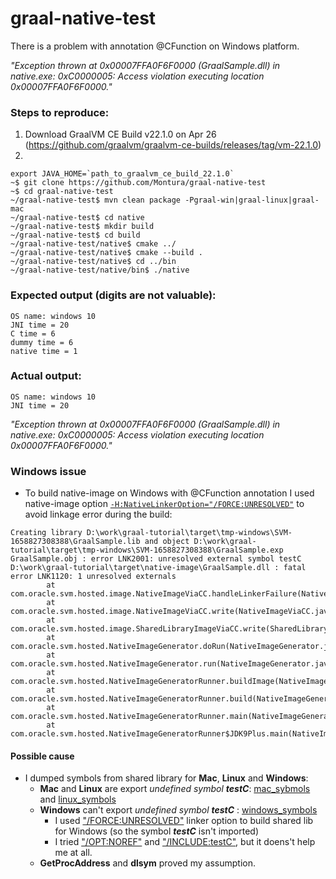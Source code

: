 # graal-native-test

There is a problem with annotation @CFunction on Windows platform.

_"Exception thrown at 0x00007FFA0F6F0000 (GraalSample.dll) in native.exe: 0xC0000005: Access violation executing location 0x00007FFA0F6F0000."_

### Steps to reproduce:
1. Download GraalVM CE Build v22.1.0 on Apr 26 (https://github.com/graalvm/graalvm-ce-builds/releases/tag/vm-22.1.0)
2. 
```
export JAVA_HOME=`path_to_graalvm_ce_build_22.1.0`
~$ git clone https://github.com/Montura/graal-native-test
~$ cd graal-native-test
~/graal-native-test$ mvn clean package -Pgraal-win|graal-linux|graal-mac
~/graal-native-test$ cd native
~/graal-native-test$ mkdir build
~/graal-native-test$ cd build
~/graal-native-test/native$ cmake ../
~/graal-native-test/native$ cmake --build .
~/graal-native-test/native$ cd ../bin
~/graal-native-test/native/bin$ ./native
```

### Expected output (digits are not valuable):
```
OS name: windows 10
JNI time = 20
C time = 6
dummy time = 6
native time = 1
```

### Actual output:
```
OS name: windows 10
JNI time = 20
```
_"Exception thrown at 0x00007FFA0F6F0000 (GraalSample.dll) in native.exe: 0xC0000005: Access violation executing location 0x00007FFA0F6F0000."_

### Windows issue
* To build native-image on Windows with @CFunction annotation I used native-image option 
   [```-H:NativeLinkerOption="/FORCE:UNRESOLVED"```](pom.xml#L143) to avoid linkage error during the build:

```
Creating library D:\work\graal-tutorial\target\tmp-windows\SVM-1658827308388\GraalSample.lib and object D:\work\graal-tutorial\target\tmp-windows\SVM-1658827308388\GraalSample.exp
GraalSample.obj : error LNK2001: unresolved external symbol testC
D:\work\graal-tutorial\target\native-image\GraalSample.dll : fatal error LNK1120: 1 unresolved externals
        at com.oracle.svm.hosted.image.NativeImageViaCC.handleLinkerFailure(NativeImageViaCC.java:505)
        at com.oracle.svm.hosted.image.NativeImageViaCC.write(NativeImageViaCC.java:452)
        at com.oracle.svm.hosted.image.SharedLibraryImageViaCC.write(SharedLibraryImageViaCC.java:56)
        at com.oracle.svm.hosted.NativeImageGenerator.doRun(NativeImageGenerator.java:695)
        at com.oracle.svm.hosted.NativeImageGenerator.run(NativeImageGenerator.java:515)
        at com.oracle.svm.hosted.NativeImageGeneratorRunner.buildImage(NativeImageGeneratorRunner.java:407)
        at com.oracle.svm.hosted.NativeImageGeneratorRunner.build(NativeImageGeneratorRunner.java:585)
        at com.oracle.svm.hosted.NativeImageGeneratorRunner.main(NativeImageGeneratorRunner.java:128)
        at com.oracle.svm.hosted.NativeImageGeneratorRunner$JDK9Plus.main(NativeImageGeneratorRunner.java:615)
```

#### Possible cause
* I dumped symbols from shared library for **Mac**, **Linux** and **Windows**:
    * **Mac** and **Linux** are export _undefined symbol_ _**testC**_: [mac_sybmols](symbols_mac.txt) and [linux_symbols](symbols_linux.txt) 
    * **Windows** can't export _undefined symbol_ _**testC**_ : [windows_symbols](symbols_windows.txt) 
        * I used ["/FORCE:UNRESOLVED"](https://docs.microsoft.com/en-us/cpp/build/reference/force-force-file-output?view=msvc-170) linker option to build shared lib for Windows (so the symbol  _**testC**_ isn't imported)
        * I tried ["/OPT:NOREF"](https://docs.microsoft.com/en-us/previous-versions/visualstudio/visual-studio-6.0/aa278533(v=vs.60)?redirectedfrom=MSDN) and ["/INCLUDE:testC"](https://docs.microsoft.com/en-us/previous-versions/visualstudio/visual-studio-6.0/aa278363(v=vs.60)?redirectedfrom=MSDN), but it doens't help me at all.
    * **GetProcAddress** and **dlsym** proved my assumption.
